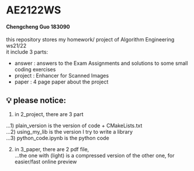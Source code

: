 # AE2122WS
#### Chengcheng Guo 183090 <br>
this repository stores my homework/ project of Algorithm Engineering ws21/22 <br>
it include 3 parts:
  - answer  : answers to the Exam Assignments and solutions to some small coding exercises
  - project : Enhancer for Scanned Images
  - paper   : 4 page paper about the project


## :bulb: please notice: <br>
1. in 2_project, there are 3 part <br>

...1) plain_version is the version of code + CMakeLists.txt <br>
...2) using_my_lib is the version I try to write a library <br>
...3) python_code.ipynb is the python code <br>

2. in 3_paper, there are 2 pdf file, <br> 
...the one with (light) is a compressed version of the other one, for easier/fast online preview

